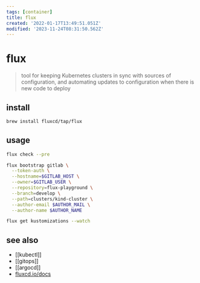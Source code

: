 ```yaml
---
tags: [container]
title: flux
created: '2022-01-17T13:49:51.051Z'
modified: '2023-11-24T08:31:50.562Z'
---
```


# flux

> tool for keeping Kubernetes clusters in sync with sources of configuration, and automating updates to configuration when there is new code to deploy

## install

```sh
brew install fluxcd/tap/flux
```

## usage

```sh
flux check --pre

flux bootstrap gitlab \
  --token-auth \
  --hostname=$GITLAB_HOST \
  --owner=$GITLAB_USER \
  --repository=flux-playground \
  --branch=develop \
  --path=clusters/kind-cluster \
  --author-email $AUTHOR_MAIL \
  --author-name $AUTHOR_NAME

flux get kustomizations --watch
```

## see also

- [[kubectl]]
- [[gitops]]
- [[argocd]]
- [fluxcd.io/docs](https://fluxcd.io/docs/)
